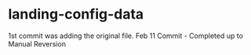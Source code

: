 # landing-config-data

1st commit was adding the original file.
Feb 11 Commit - Completed up to Manual Reversion


